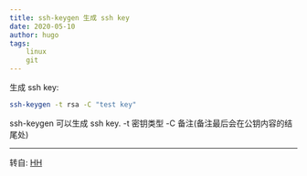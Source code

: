 ```yaml
---
title: ssh-keygen 生成 ssh key
date: 2020-05-10
author: hugo
tags:
    linux
    git
---
```



生成 ssh key:

```bash
ssh-keygen -t rsa -C "test key"
```

ssh-keygen 可以生成 ssh key.
-t 密钥类型
-C 备注(备注最后会在公钥内容的结尾处)

---
转自: [HH](http://www.hugohuang.xyz/)

